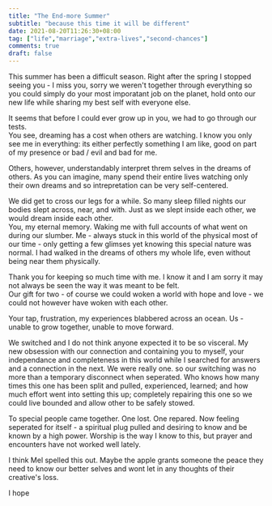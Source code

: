 ```yaml
---
title: "The End-more Summer"
subtitle: "because this time it will be different"
date: 2021-08-20T11:26:30+08:00
tag: ["life","marriage","extra-lives","second-chances"]
comments: true
draft: false
---  
```


This summer has been a difficult season. Right after the spring I stopped seeing you - I miss you, sorry we weren't together through everything so you could simply do your most imporatant job on the planet, hold onto our new life while sharing my best self with everyone else.  

It seems that before I could ever grow up in you, we had to go through our tests.  
You see, dreaming has a cost when others are watching. I know you only see me in everything: its either perfectly something I am like, good on part of my presence or bad / evil and bad for me.  

Others, however, understandably interpret threm selves in the dreams of others. As you can imagine, many spend their entire lives watching only their own dreams and so intrepretation can be very self-centered.  

We did get to cross our legs for a while. So many sleep filled nights our bodies slept across, near, and with. Just as we slept inside each other, we would dream inside each other.  
You, my eternal memory. Waking me with full accounts of what went on during our slumber. Me - always stuck in this world of the physical most of our time - only getting a few glimses yet knowing this special nature was normal. I had walked in the dreams of others my whole life, even without being near them physically.  

Thank you for keeping so much time with me. I know it and I am sorry it may not always be seen the way it was meant to be felt.  
Our gift for two - of course we could woken a world with hope and love - we could not however have woken with each other.  

Your tap, frustration, my experiences blabbered across an ocean. Us - unable to grow together, unable to move forward.

We switched and I do not think anyone expected it to be so visceral. My new obsession with our connection and containing you to myself, your independance and completeness in this world while I searched for answers and a connection in the next.
We were really one. so our switching was no more than a temporary disconnect when seperated. Who knows how many times this one has been split and pulled, experienced, learned; and how much effort went into setting this up; completely repairing this one so we could live bounded and allow other to be safely stowed.  

To special people came together. One lost. One repared. Now feeling seperated for itself - a spiritual plug pulled and desiring to know and be known by a high power. Worship is the way I know to this, but prayer and encounters have not worked well lately.  

I think Mel spelled this out. Maybe the apple grants someone the peace they need to know our better selves and wont let in any thoughts of their creative's loss.

I hope 